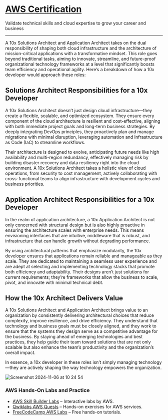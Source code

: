 # [AWS Certification](https://aws.amazon.com/certification/?trk=0c2b5279-1e50-459b-b9b5-6b0861ac160e&sc_channel=ps&ef_id=CjwKCAiAxKy5BhBbEiwAYiW--w4Of_cue2C01uzsbVtIyJOn3s6QUydRz4G1spiW2Cozq3zuLTFvzhoCDR0QAvD_BwE:G:s&s_kwcid=AL!4422!3!653411797890!e!!g!!aws%20certification%20path!19919601960!149404862324&gbraid=0AAAAADjHtp95eoKBnsG_dBKaHKnRlYYj8&gclid=CjwKCAiAxKy5BhBbEiwAYiW--w4Of_cue2C01uzsbVtIyJOn3s6QUydRz4G1spiW2Cozq3zuLTFvzhoCDR0QAvD_BwE)
Validate technical skills and cloud expertise to grow your career and business

---

A 10x Solutions Architect and Application Architect takes on the dual responsibility of shaping both cloud infrastructure and the architecture of mission-critical applications with a transformative mindset. This role goes beyond traditional tasks, aiming to innovate, streamline, and future-proof organizational technology frameworks at a level that significantly boosts team efficiency and operational agility. Here’s a breakdown of how a 10x developer would approach these roles:

## Solutions Architect Responsibilities for a 10x Developer

A 10x Solutions Architect doesn’t just design cloud infrastructure—they create a flexible, scalable, and optimized ecosystem. They ensure every component of the cloud architecture is resilient and cost-effective, aligning with both immediate project goals and long-term business strategies. By deeply integrating DevOps principles, they proactively plan and manage migrations with minimal disruption, leveraging automation and Infrastructure as Code (IaC) to streamline workflows.

Their architecture is designed to evolve, anticipating future needs like high availability and multi-region redundancy, effectively managing risk by building disaster recovery and data resiliency right into the cloud environment. A 10x Solutions Architect takes a holistic view of cloud operations, from security to cost management, actively collaborating with cross-functional teams to align infrastructure with development cycles and business priorities.

## Application Architect Responsibilities for a 10x Developer

In the realm of application architecture, a 10x Application Architect is not only concerned with structural design but is also highly proactive in ensuring the architecture scales with enterprise needs. This means envisioning interfaces that are intuitive, middleware that is robust, and infrastructure that can handle growth without degrading performance.

By using architectural patterns that emphasize modularity, the 10x developer ensures that applications remain reliable and manageable as they scale. They are dedicated to maintaining a seamless user experience and are adept at selecting and implementing technology stacks that promote both efficiency and adaptability. Their designs aren’t just solutions for current requirements; they’re frameworks that allow the business to scale, pivot, and innovate with minimal technical debt.

## How the 10x Architect Delivers Value

A 10x Solutions Architect and Application Architect brings value to an organization by consistently delivering architectural choices that reduce complexity, improve resilience, and drive efficiency. They understand that technology and business goals must be closely aligned, and they work to ensure that the systems they design serve as a competitive advantage for the business. By staying ahead of emerging technologies and best practices, they help guide their team toward solutions that are not only scalable but also enhance the team’s productivity and the organization’s overall impact.

In essence, a 10x developer in these roles isn’t simply managing technology—they are actively shaping the way technology empowers the organization.

![Screenshot 2024-11-06 at 10 24 54](https://github.com/user-attachments/assets/a23ec28f-fd64-4bee-b244-5cdada5d7790)

### AWS Hands-On Labs and Practice

- [AWS Skill Builder Labs](https://explore.skillbuilder.aws/) – Interactive labs by AWS.
- [Qwiklabs AWS Quests](https://www.qwiklabs.com/) – Hands-on exercises for AWS services.
- [FreeCodeCamp AWS Labs](https://www.freecodecamp.org/) – Free hands-on tutorials.
